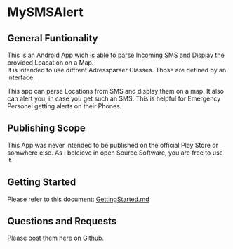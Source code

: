 # MySMSAlert
## General Funtionality
This is an Android App wich is able to parse Incoming SMS and Display the provided Loacation on a Map.\
It is intended to use diffrent Adressparser Classes. Those are defined by an interface.

This app can parse Locations from SMS and display them on a map. It also can alert you, in case you
get such an SMS. This is helpful for Emergency Personel getting alerts on their Phones.
## Publishing Scope
This App was never intended to be published on the official Play Store or somwhere else. As I beleieve
in open Source Software, you are free to use it.
## Getting Started
Please refer to this document:
[GettingStarted.md](GettingStarted.md)

## Questions and Requests
Please post them here on Github. 
